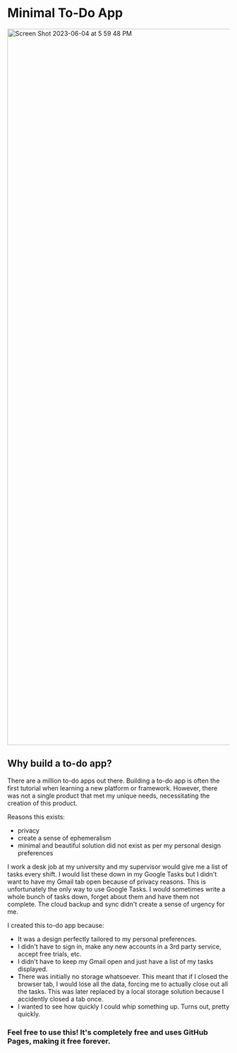 # Minimal To-Do App

<img width="1624" alt="Screen Shot 2023-06-04 at 5 59 48 PM" src="https://github.com/shouryan01/todo/assets/32345320/923a3723-bf03-4257-8d27-1888a566f237">


## Why build a to-do app?

There are a million to-do apps out there. Building a to-do app is often the first tutorial when learning a new platform or framework. However, there was not a single product that met my unique needs, necessitating the creation of this product.

Reasons this exists:

- privacy
- create a sense of ephemeralism
- minimal and beautiful solution did not exist as per my personal design preferences

I work a desk job at my university and my supervisor would give me a list of tasks every shift.
I would list these down in my Google Tasks but I didn't want to have my Gmail tab open because of privacy reasons. This is unfortunately the only way to use Google Tasks.
I would sometimes write a whole bunch of tasks down, forget about them and have them not complete. The cloud backup and sync didn't create a sense of urgency for me.

I created this to-do app because:

- It was a design perfectly tailored to my personal preferences.
- I didn't have to sign in, make any new accounts in a 3rd party service, accept free trials, etc.
- I didn't have to keep my Gmail open and just have a list of my tasks displayed.
- There was initially no storage whatsoever. This meant that if I closed the browser tab, I would lose all the data, forcing me to actually close out all the tasks. This was later replaced by a local storage solution because I accidently closed a tab once.
- I wanted to see how quickly I could whip something up. Turns out, pretty quickly.

### Feel free to use this! It's completely free and uses GitHub Pages, making it free forever.

